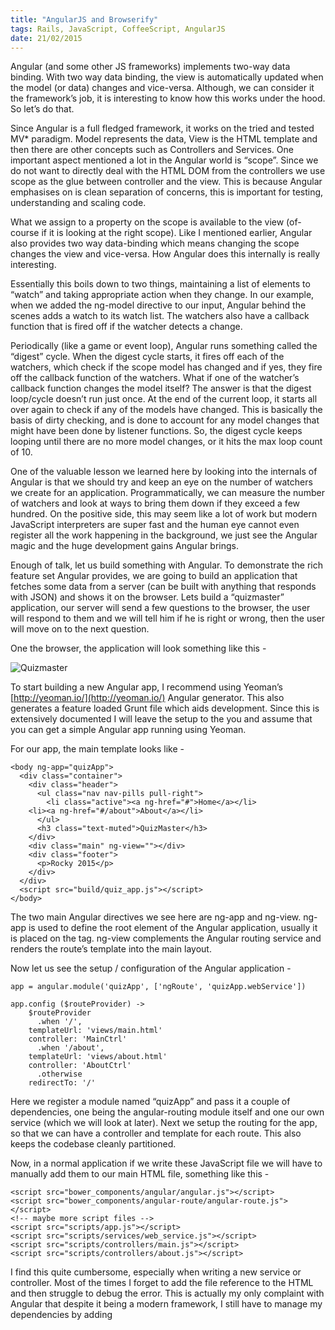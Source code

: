 ```yaml
--- 
title: "AngularJS and Browserify"
tags: Rails, JavaScript, CoffeeScript, AngularJS
date: 21/02/2015
---
```



Angular (and some other JS frameworks) implements two-way data binding. With two way data binding, the view is automatically updated when the model (or data) changes and vice-versa. Although, we can consider it the framework’s job, it is interesting to know how this works under the hood. So let’s do that.

Since Angular is a full fledged framework, it works on the tried and tested MV* paradigm. Model represents the data, View is the HTML template and then there are other concepts such as Controllers and Services. One important aspect mentioned a lot in the Angular world is “scope”. Since we do not want to directly deal with the HTML DOM from the controllers we use scope as the glue between controller and the view. This is because Angular emphasises on is clean separation of concerns, this is important for testing, understanding and scaling code.

What we assign to a property on the scope is available to the view (of-course if it is looking at the right scope). Like I mentioned earlier, Angular also provides two way data-binding which means changing the scope changes the view and vice-versa. How Angular does this internally is really interesting. 

Essentially this boils down to two things, maintaining a list of elements to “watch” and taking appropriate action when they change. In our example, when we added the ng-model directive to our input, Angular behind the scenes adds a watch to its watch list. The watchers also have a callback function that is fired off if the watcher detects a change.

Periodically (like a game or event loop), Angular runs something called the “digest” cycle. When the digest cycle starts, it fires off each of the watchers, which check if the scope model has changed and if yes, they fire off the callback function of the watchers. What if one of the watcher’s callback function changes the model itself? The answer is that the digest loop/cycle doesn’t run just once. At the end of the current loop, it starts all over again to check if any of the models have changed. This is basically the basis of dirty checking, and is done to account for any model changes that might have been done by listener functions. So, the digest cycle keeps looping until there are no more model changes, or it hits the max loop count of 10. 

One of the valuable lesson we learned here by looking into the internals of Angular is that we should try and keep an eye on the number of watchers we create for an application. Programmatically, we can measure the number of watchers and look at ways to bring them down if they exceed a few hundred. On the positive side, this may seem like a lot of work but modern JavaScript interpreters are super fast and the human eye cannot even register all the work happening in the background, we just see the Angular magic and the huge development gains Angular brings. 

Enough of talk, let us build something with Angular. To demonstrate the rich feature set Angular provides, we are going to build an application that fetches some data from a server (can be built with anything that responds with JSON) and shows it on the browser. Lets build a “quizmaster” application, our server will send a few questions to the browser, the user will respond to them and we will tell him if he is right or wrong, then the user will move on to the next question.

One the browser, the application will look something like this -

![Quizmaster](/images/quizmaster.png "Quizmaster")

To start building a new Angular app, I recommend using Yeoman’s [http://yeoman.io/](http://yeoman.io/) Angular generator. This also generates a feature loaded Grunt file which aids development. Since this is extensively documented I will leave the setup to the you and assume that you can get a simple Angular app running using Yeoman.

For our app, the main template looks like -

	<body ng-app="quizApp">
	  <div class="container">
	    <div class="header">
	      <ul class="nav nav-pills pull-right">
	        <li class="active"><a ng-href="#">Home</a></li>
	  	<li><a ng-href="#/about">About</a></li>
	      </ul>
	      <h3 class="text-muted">QuizMaster</h3>
	    </div>
	    <div class="main" ng-view=""></div>
	    <div class="footer">
	      <p>Rocky 2015</p>
	    </div>
	  </div>
	  <script src="build/quiz_app.js"></script>
	</body>

The two main Angular directives we see here are ng-app and ng-view. ng-app is used to define the root element of the Angular application, usually it is placed on the <body> tag. ng-view complements the Angular routing service and renders the route’s template into the main layout.

Now let us see the setup / configuration of the Angular application -


	app = angular.module('quizApp', ['ngRoute', 'quizApp.webService'])

	app.config ($routeProvider) ->
	    $routeProvider
	      .when '/',
		templateUrl: 'views/main.html'
		controller: 'MainCtrl'
	      .when '/about',
		templateUrl: 'views/about.html'
		controller: 'AboutCtrl'
	      .otherwise
		redirectTo: '/'

Here we register a module named “quizApp” and pass it a couple of dependencies, one being the angular-routing module itself and one our own service (which we will look at later). Next we setup the routing for the app, so that we can have a controller and template for each route. This also keeps the codebase cleanly partitioned.

Now, in a normal application if we write these JavaScript file we will have to manually add them to our main HTML file, something like this -

	<script src="bower_components/angular/angular.js"></script>
	<script src="bower_components/angular-route/angular-route.js"></script>
	<!-- maybe more script files -->    
	<script src="scripts/app.js"></script>
	<script src="scripts/services/web_service.js"></script>
	<script src="scripts/controllers/main.js"></script>
	<script src="scripts/controllers/about.js"></script>


I find this quite cumbersome, especially when writing a new service or controller. Most of the times I forget to add the file reference to the HTML and then struggle to debug the error. This is actually my only complaint with Angular that despite it being a modern framework, I still have to manage my dependencies by adding <script> tags to the HTML file. Surely, there has to be a better way.

As you may have guessed, there is an answer - Browserify. Browserify enables us to write node.js server style code on the browser. For example with CoffeeScript and Browserify we can do - 

	#file user.coffee
	class User
	  initialize:(@name)->
	    console.log @name

	  sayHi:->
	    console.log "Hello #{@name}"

	module.exports = User

	#file app.coffee
	User = require("./user")

	u1 = new User("abc")
	u1.sayHi()

Browserify can also integrate with Grunt so we can add a Grunt task that will take of building one script for us by using Browerify to manage and load all the dependencies with https://github.com/jmreidy/grunt-browserify. This will enable us to write only one script tag and the whole application will work from there. Also, when we add new controllers / services / directives we do not have to worry about adding them to the HTML file.

One thing to note is that to get Angular to work with Browserify we need to use napa (https://www.npmjs.org/package/napa). This can be easily done by running -

	npm install napa --save-dev

and adding this to package.json -

	{
	  "scripts": {
	    "install": "napa"
	  },
	  "napa": {
	    "angular": "angular/bower-angular",
	    "angular-route": "angular/bower-angular-route"
	  }
	}

Finally run “npm install” to get angular working with Browserify.


With Browerify working our code would look something like this - 

	#app.coffee

	require('angular/angular')
	require('angular-route/angular-route')

	app = angular.module('quizApp', ['ngRoute', 'quizApp.webService'])

	app.config ($routeProvider) ->
	    $routeProvider
	      .when '/',
		templateUrl: 'views/main.html'
		controller: 'MainCtrl'
	      .when '/about',
		templateUrl: 'views/about.html'
		controller: 'AboutCtrl'
	      .otherwise
		redirectTo: '/'

	module.exports = app

Once the Angular base module is setup along with routing, the MainCtrl (short for Main Controller) takes over managing the scope on the root path.

MainCtrl fetches the questions from the backend server and slots them one by one in the scope so that they are displayed one at a time. The code for this looks like - 

	#main.coffee
	'use strict'

	app = require("./../app")
	_ = require("underscore")

	class MainCtrl

	  constructor: (@$scope, @$location, @webService) ->
	    @index = 0
	    @$scope.submitResponse = @submitResponse
	    @$scope.nextQuestion = @nextQuestion
	    @$scope.prevQuestion = @prevQuestion
	    promise = @webService.getQuestions()
	    promise.then @success, @error

	  success: (response) =>
	    @questions = response.data
	    @showQuestion(@index)

	  error: (response) =>
	    console.log response

	  showQuestion:(index)=>
	    @clearResponses()
	    @$scope.question = @questions[index]
	    @$scope.answers  = @questions[index].answers

	  nextQuestion:=>
	    @index = @index + 1 if @index + 1 < @questions.length
	    @showQuestion(@index)

	  prevQuestion:=>
	    @index = @index - 1 if @index > 0
	    @showQuestion(@index)

	  clearResponses:=>
	    @$scope.rightResponse = false
	    @$scope.wrongResponse = false

	MainCtrl.$inject = ["$scope", "$location", "webService"]
	app.controller "MainCtrl", MainCtrl

The lines at the top are particularly interesting as they use Browserify to load our dependencies. Also in the last two lines we use Angular’s in-built dependency injection system to declare our dependencies and finally register our controller.

Note that we are not directly making HTTP calls from the controller, just to main clean separation of concerns that Angular encourages. We use a service we created to make the calls for us.

Let us talk a bit about Angular services, these as the name suggest are the reusable, non-controller, non-dom-interacting components of our application. Angular also takes care that these services are lazily initialized and singletons. Let us look at our service that talks to our backend server to fetch the quiz questions -

	'use strict'

	require('angular/angular')

	class WebService

	  constructor: (@$http) ->
	    @baseUrl = "/api/v1/"

	  getQuestions: () ->
	    @$http.get(@baseUrl + "questions")

	webService = angular.module "quizApp.webService", []
	webService.factory "webService", ["$http", ($http) -> new WebService($http)]


Angular also provides a lot of services like $http out of the box which we inject as dependencies into our service. So how our app works right now is as follows - 

1. On the default route the MainCtrl is loaded
2. MainCtrl uses the web service to fetch questions from the user
3. Only the first question is loaded into the scope and therefore shown on the UI
4. The user can click the next / prev buttons to move between the questions, which are changed by chaging the scope

Finally, let’s add the feature so that the user can submit a response out of the given options and see the result back.

The main template has this code -

	<div class="jumbotron">
	  <h3>{{question.content}}</h3>
	  <li ng-repeat="answer in answers">
	    <input type="checkbox" ng-model="answer.selected">
	    <span>{{answer.answer_content}}</span>
	  </li>
	  <hr/>
	  <button class="btn btn-success" ng-click="submitResponse()">Answer</button>

	  <div class="alert alert-success" data-ng-show="rightResponse">Great! Right answer.</div>
	  <div class="alert alert-danger"  data-ng-show="wrongResponse">Sorry! Try again.</div>
	</div>
	<button class="btn btn-primary" ng-click="prevQuestion()">Prev</button>
	<button class="btn btn-info" ng-click="nextQuestion()">Next</button>

As you can see the “Answer” button uses the ng-click directive to call a function in our controller. Also, “answer.selected” is a scope model that is bound to the user selection. Within the controller, we can check the option selected by the user, and make a call to the backend to see if the selected option was right or not.

This function on the MainCtrl looks like - 

	submitResponse:=>
	  selected = _.filter(@$scope.answers, (a)-> a.selected)
	  selected_ids = _.map(selected, (s)-> s.answer_id)
	  promise  = @webService.postResponse(@questions[@index].id, selected_ids)
	  promise.then @showResult, @error

	showResult:(response)=>
	  @$scope.rightResponse = true if response.data.correct
	  @$scope.wrongResponse = true unless response.data.correct


To tie this all together, we will configure Browserify in our Grunt file with something like -

	browserify: {
	  dist: {
	    files: {
	      '<%= config.app %>/../.tmp/build/app.js': ['<%= config.app %>/../.tmp/scripts/**/*.js'],
	    }
	  }
	}

This will configure Browserify to minify all our JavaScript files into one file (app.js) and this is the only file we need to include in our HTML, which is a huge win over individually adding all the files in. This is specially useful for a medium to large Angular project where there may be around fifty individual files (all controller + services + directives), with Browerify configured you need just to include one and without it the fifty files need to be included manually.

The whole source code for the app is available at - [https://github.com/rocky-jaiswal/quizmaster](https://github.com/rocky-jaiswal/quizmaster). This also includes a Rails backend which provides some DB persistence as well. As you can see we created an application that has a few features and we had to write very little code. The code itself is clean, with nicely separated concerns and can be easily unit or integration tested.

Hope, this was a useful article to help you get to know Angular a bit better and to also use Browserify for dependency management. Together they can help you build performant, great looking application in no time and with clean code.

